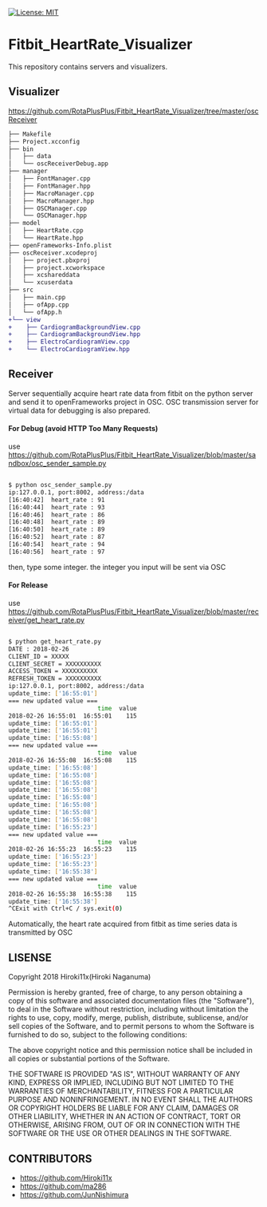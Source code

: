 [![License: MIT](https://img.shields.io/badge/License-MIT-yellow.svg)](https://opensource.org/licenses/MIT)

# Fitbit_HeartRate_Visualizer
This repository contains servers and visualizers.

## Visualizer
https://github.com/RotaPlusPlus/Fitbit_HeartRate_Visualizer/tree/master/oscReceiver

```diff
├── Makefile
├── Project.xcconfig
├── bin
│   ├── data
│   └── oscReceiverDebug.app
├── manager
│   ├── FontManager.cpp
│   ├── FontManager.hpp
│   ├── MacroManager.cpp
│   ├── MacroManager.hpp
│   ├── OSCManager.cpp
│   └── OSCManager.hpp
├── model
│   ├── HeartRate.cpp
│   └── HeartRate.hpp
├── openFrameworks-Info.plist
├── oscReceiver.xcodeproj
│   ├── project.pbxproj
│   ├── project.xcworkspace
│   ├── xcshareddata
│   └── xcuserdata
├── src
│   ├── main.cpp
│   ├── ofApp.cpp
│   └── ofApp.h
+└── view
+    ├── CardiogramBackgroundView.cpp
+    ├── CardiogramBackgroundView.hpp
+    ├── ElectroCardiogramView.cpp
+    └── ElectroCardiogramView.hpp
```

## Receiver
Server sequentially acquire heart rate data from fitbit on the python server and send it to openFrameworks project in OSC.
OSC transmission server for virtual data for debugging is also prepared.


#### For Debug (avoid HTTP Too Many Requests)
use
https://github.com/RotaPlusPlus/Fitbit_HeartRate_Visualizer/blob/master/sandbox/osc_sender_sample.py

```bash

$ python osc_sender_sample.py
ip:127.0.0.1, port:8002, address:/data
[16:40:42]  heart_rate : 91
[16:40:44]  heart_rate : 93
[16:40:46]  heart_rate : 86
[16:40:48]  heart_rate : 89
[16:40:50]  heart_rate : 89
[16:40:52]  heart_rate : 87
[16:40:54]  heart_rate : 94
[16:40:56]  heart_rate : 97
```

then, type some integer.
the integer you input will be sent via OSC

#### For Release
use
https://github.com/RotaPlusPlus/Fitbit_HeartRate_Visualizer/blob/master/receiver/get_heart_rate.py

```bash

$ python get_heart_rate.py
DATE : 2018-02-26
CLIENT_ID = XXXXX
CLIENT_SECRET = XXXXXXXXXX
ACCESS_TOKEN = XXXXXXXXXX
REFRESH_TOKEN = XXXXXXXXXX
ip:127.0.0.1, port:8002, address:/data
update_time: ['16:55:01']
=== new updated value ===
                         time  value
2018-02-26 16:55:01  16:55:01    115
update_time: ['16:55:01']
update_time: ['16:55:01']
update_time: ['16:55:08']
=== new updated value ===
                         time  value
2018-02-26 16:55:08  16:55:08    115
update_time: ['16:55:08']
update_time: ['16:55:08']
update_time: ['16:55:08']
update_time: ['16:55:08']
update_time: ['16:55:08']
update_time: ['16:55:08']
update_time: ['16:55:08']
update_time: ['16:55:08']
update_time: ['16:55:23']
=== new updated value ===
                         time  value
2018-02-26 16:55:23  16:55:23    115
update_time: ['16:55:23']
update_time: ['16:55:23']
update_time: ['16:55:38']
=== new updated value ===
                         time  value
2018-02-26 16:55:38  16:55:38    115
update_time: ['16:55:38']
^CExit with Ctrl+C / sys.exit(0) 
```

Automatically, the heart rate acquired from fitbit as time series data is transmitted by OSC

## LISENSE

Copyright 2018 Hiroki11x(Hiroki Naganuma)

Permission is hereby granted, free of charge, to any person obtaining a copy of this software and associated documentation files (the "Software"), to deal in the Software without restriction, including without limitation the rights to use, copy, modify, merge, publish, distribute, sublicense, and/or sell copies of the Software, and to permit persons to whom the Software is furnished to do so, subject to the following conditions:

The above copyright notice and this permission notice shall be included in all copies or substantial portions of the Software.

THE SOFTWARE IS PROVIDED "AS IS", WITHOUT WARRANTY OF ANY KIND, EXPRESS OR IMPLIED, INCLUDING BUT NOT LIMITED TO THE WARRANTIES OF MERCHANTABILITY, FITNESS FOR A PARTICULAR PURPOSE AND NONINFRINGEMENT. IN NO EVENT SHALL THE AUTHORS OR COPYRIGHT HOLDERS BE LIABLE FOR ANY CLAIM, DAMAGES OR OTHER LIABILITY, WHETHER IN AN ACTION OF CONTRACT, TORT OR OTHERWISE, ARISING FROM, OUT OF OR IN CONNECTION WITH THE SOFTWARE OR THE USE OR OTHER DEALINGS IN THE SOFTWARE.

## CONTRIBUTORS
- https://github.com/Hiroki11x
- https://github.com/ma286
- https://github.com/JunNishimura
